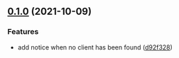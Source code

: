 ## [0.1.0](https://github.com/iFrankStudio/genshin-traveler-toolbox/compare/v0.0.1...v0.1.0) (2021-10-09)


### Features

* add notice when no client has been found ([d92f328](https://github.com/iFrankStudio/genshin-traveler-toolbox/commit/d92f328756cf09a9fefcabff7c93cdb7a45a0bc8))

